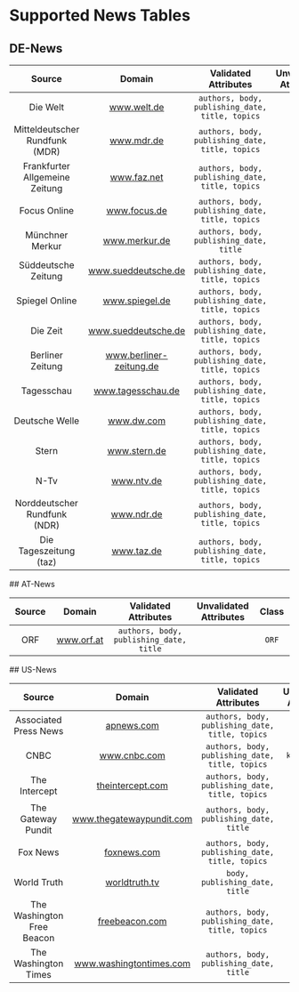 # Supported News Tables

## DE-News
<table class="source de">
	<thread>
		<tr>
			<th>Source</th>
			<th>Domain</th>
			<th>Validated Attributes</th>
			<th>Unvalidated Attributes</th>
			<th>Class</th>
		</tr>
	</thread>
	<tbody>
		<tr>
			<td style="text-align: center; width: 200px">
				Die Welt
			</td>
			<td style="text-align: center; width: 200px">
				<a href="https://www.welt.de/">
					<span>www.welt.de</span>
				</a>
			</td>
			<td style="text-align: center; width: 200px">
				<code>authors, body, publishing_date, title, topics</code>
			</td>
			<td style="text-align: center; width: 200px">
			</td>
			<td style="text-align: center; width: 200px">
				<code>DieWelt</code>
			</td>
		</tr>
		<tr>
			<td style="text-align: center; width: 200px">
				Mitteldeutscher Rundfunk (MDR)
			</td>
			<td style="text-align: center; width: 200px">
				<a href="https://www.mdr.de/">
					<span>www.mdr.de</span>
				</a>
			</td>
			<td style="text-align: center; width: 200px">
				<code>authors, body, publishing_date, title, topics</code>
			</td>
			<td style="text-align: center; width: 200px">
			</td>
			<td style="text-align: center; width: 200px">
				<code>MDR</code>
			</td>
		</tr>
		<tr>
			<td style="text-align: center; width: 200px">
				Frankfurter Allgemeine Zeitung
			</td>
			<td style="text-align: center; width: 200px">
				<a href="https://www.faz.net/">
					<span>www.faz.net</span>
				</a>
			</td>
			<td style="text-align: center; width: 200px">
				<code>authors, body, publishing_date, title, topics</code>
			</td>
			<td style="text-align: center; width: 200px">
			</td>
			<td style="text-align: center; width: 200px">
				<code>FAZ</code>
			</td>
		</tr>
		<tr>
			<td style="text-align: center; width: 200px">
				Focus Online
			</td>
			<td style="text-align: center; width: 200px">
				<a href="https://www.focus.de/">
					<span>www.focus.de</span>
				</a>
			</td>
			<td style="text-align: center; width: 200px">
				<code>authors, body, publishing_date, title, topics</code>
			</td>
			<td style="text-align: center; width: 200px">
			</td>
			<td style="text-align: center; width: 200px">
				<code>Focus</code>
			</td>
		</tr>
		<tr>
			<td style="text-align: center; width: 200px">
				Münchner Merkur
			</td>
			<td style="text-align: center; width: 200px">
				<a href="https://www.merkur.de/">
					<span>www.merkur.de</span>
				</a>
			</td>
			<td style="text-align: center; width: 200px">
				<code>authors, body, publishing_date, title</code>
			</td>
			<td style="text-align: center; width: 200px">
			</td>
			<td style="text-align: center; width: 200px">
				<code>Merkur</code>
			</td>
		</tr>
		<tr>
			<td style="text-align: center; width: 200px">
				Süddeutsche Zeitung
			</td>
			<td style="text-align: center; width: 200px">
				<a href="https://www.sueddeutsche.de/">
					<span>www.sueddeutsche.de</span>
				</a>
			</td>
			<td style="text-align: center; width: 200px">
				<code>authors, body, publishing_date, title, topics</code>
			</td>
			<td style="text-align: center; width: 200px">
			</td>
			<td style="text-align: center; width: 200px">
				<code>SZ</code>
			</td>
		</tr>
		<tr>
			<td style="text-align: center; width: 200px">
				Spiegel Online
			</td>
			<td style="text-align: center; width: 200px">
				<a href="https://www.spiegel.de/">
					<span>www.spiegel.de</span>
				</a>
			</td>
			<td style="text-align: center; width: 200px">
				<code>authors, body, publishing_date, title, topics</code>
			</td>
			<td style="text-align: center; width: 200px">
			</td>
			<td style="text-align: center; width: 200px">
				<code>SpiegelOnline</code>
			</td>
		</tr>
		<tr>
			<td style="text-align: center; width: 200px">
				Die Zeit
			</td>
			<td style="text-align: center; width: 200px">
				<a href="https://www.sueddeutsche.de/">
					<span>www.sueddeutsche.de</span>
				</a>
			</td>
			<td style="text-align: center; width: 200px">
				<code>authors, body, publishing_date, title, topics</code>
			</td>
			<td style="text-align: center; width: 200px">
			</td>
			<td style="text-align: center; width: 200px">
				<code>DieZeit</code>
			</td>
		</tr>
		<tr>
			<td style="text-align: center; width: 200px">
				Berliner Zeitung
			</td>
			<td style="text-align: center; width: 200px">
				<a href="https://www.berliner-zeitung.de/">
					<span>www.berliner-zeitung.de</span>
				</a>
			</td>
			<td style="text-align: center; width: 200px">
				<code>authors, body, publishing_date, title, topics</code>
			</td>
			<td style="text-align: center; width: 200px">
			</td>
			<td style="text-align: center; width: 200px">
				<code>BerlinerZeitung</code>
			</td>
		</tr>
		<tr>
			<td style="text-align: center; width: 200px">
				Tagesschau
			</td>
			<td style="text-align: center; width: 200px">
				<a href="https://www.tagesschau.de/">
					<span>www.tagesschau.de</span>
				</a>
			</td>
			<td style="text-align: center; width: 200px">
				<code>authors, body, publishing_date, title, topics</code>
			</td>
			<td style="text-align: center; width: 200px">
			</td>
			<td style="text-align: center; width: 200px">
				<code>Tagesschau</code>
			</td>
		</tr>
		<tr>
			<td style="text-align: center; width: 200px">
				Deutsche Welle
			</td>
			<td style="text-align: center; width: 200px">
				<a href="https://www.dw.com/">
					<span>www.dw.com</span>
				</a>
			</td>
			<td style="text-align: center; width: 200px">
				<code>authors, body, publishing_date, title, topics</code>
			</td>
			<td style="text-align: center; width: 200px">
			</td>
			<td style="text-align: center; width: 200px">
				<code>DW</code>
			</td>
		</tr>
		<tr>
			<td style="text-align: center; width: 200px">
				Stern
			</td>
			<td style="text-align: center; width: 200px">
				<a href="https://www.stern.de/">
					<span>www.stern.de</span>
				</a>
			</td>
			<td style="text-align: center; width: 200px">
				<code>authors, body, publishing_date, title, topics</code>
			</td>
			<td style="text-align: center; width: 200px">
			</td>
			<td style="text-align: center; width: 200px">
				<code>Stern</code>
			</td>
		</tr>
		<tr>
			<td style="text-align: center; width: 200px">
				N-Tv
			</td>
			<td style="text-align: center; width: 200px">
				<a href="https://www.ntv.de/">
					<span>www.ntv.de</span>
				</a>
			</td>
			<td style="text-align: center; width: 200px">
				<code>authors, body, publishing_date, title, topics</code>
			</td>
			<td style="text-align: center; width: 200px">
			</td>
			<td style="text-align: center; width: 200px">
				<code>NTV</code>
			</td>
		</tr>
		<tr>
			<td style="text-align: center; width: 200px">
				Norddeutscher Rundfunk (NDR)
			</td>
			<td style="text-align: center; width: 200px">
				<a href="https://www.ndr.de/">
					<span>www.ndr.de</span>
				</a>
			</td>
			<td style="text-align: center; width: 200px">
				<code>authors, body, publishing_date, title, topics</code>
			</td>
			<td style="text-align: center; width: 200px">
			</td>
			<td style="text-align: center; width: 200px">
				<code>NDR</code>
			</td>
		</tr>
		<tr>
			<td style="text-align: center; width: 200px">
				Die Tageszeitung (taz)
			</td>
			<td style="text-align: center; width: 200px">
				<a href="https://www.taz.de/">
					<span>www.taz.de</span>
				</a>
			</td>
			<td style="text-align: center; width: 200px">
				<code>authors, body, publishing_date, title, topics</code>
			</td>
			<td style="text-align: center; width: 200px">
			</td>
			<td style="text-align: center; width: 200px">
				<code>Taz</code>
			</td>
		</tr>
	</tbody>
</table>
## AT-News
<table class="source at">
	<thread>
		<tr>
			<th>Source</th>
			<th>Domain</th>
			<th>Validated Attributes</th>
			<th>Unvalidated Attributes</th>
			<th>Class</th>
		</tr>
	</thread>
	<tbody>
		<tr>
			<td style="text-align: center; width: 200px">
				ORF
			</td>
			<td style="text-align: center; width: 200px">
				<a href="https://www.orf.at">
					<span>www.orf.at</span>
				</a>
			</td>
			<td style="text-align: center; width: 200px">
				<code>authors, body, publishing_date, title</code>
			</td>
			<td style="text-align: center; width: 200px">
			</td>
			<td style="text-align: center; width: 200px">
				<code>ORF</code>
			</td>
		</tr>
	</tbody>
</table>
## US-News
<table class="source us">
	<thread>
		<tr>
			<th>Source</th>
			<th>Domain</th>
			<th>Validated Attributes</th>
			<th>Unvalidated Attributes</th>
			<th>Class</th>
		</tr>
	</thread>
	<tbody>
		<tr>
			<td style="text-align: center; width: 200px">
				Associated Press News
			</td>
			<td style="text-align: center; width: 200px">
				<a href="https://apnews.com/">
					<span>apnews.com</span>
				</a>
			</td>
			<td style="text-align: center; width: 200px">
				<code>authors, body, publishing_date, title, topics</code>
			</td>
			<td style="text-align: center; width: 200px">
			</td>
			<td style="text-align: center; width: 200px">
				<code>APNews</code>
			</td>
		</tr>
		<tr>
			<td style="text-align: center; width: 200px">
				CNBC
			</td>
			<td style="text-align: center; width: 200px">
				<a href="https://www.cnbc.com/">
					<span>www.cnbc.com</span>
				</a>
			</td>
			<td style="text-align: center; width: 200px">
				<code>authors, body, publishing_date, title, topics</code>
			</td>
			<td style="text-align: center; width: 200px">
				<code>key_points</code>
			</td>
			<td style="text-align: center; width: 200px">
				<code>CNBC</code>
			</td>
		</tr>
		<tr>
			<td style="text-align: center; width: 200px">
				The Intercept
			</td>
			<td style="text-align: center; width: 200px">
				<a href="https://theintercept.com/">
					<span>theintercept.com</span>
				</a>
			</td>
			<td style="text-align: center; width: 200px">
				<code>authors, body, publishing_date, title, topics</code>
			</td>
			<td style="text-align: center; width: 200px">
			</td>
			<td style="text-align: center; width: 200px">
				<code>TheIntercept</code>
			</td>
		</tr>
		<tr>
			<td style="text-align: center; width: 200px">
				The Gateway Pundit
			</td>
			<td style="text-align: center; width: 200px">
				<a href="https://www.thegatewaypundit.com/">
					<span>www.thegatewaypundit.com</span>
				</a>
			</td>
			<td style="text-align: center; width: 200px">
				<code>authors, body, publishing_date, title</code>
			</td>
			<td style="text-align: center; width: 200px">
			</td>
			<td style="text-align: center; width: 200px">
				<code>TheGatewayPundit</code>
			</td>
		</tr>
		<tr>
			<td style="text-align: center; width: 200px">
				Fox News
			</td>
			<td style="text-align: center; width: 200px">
				<a href="https://foxnews.com/">
					<span>foxnews.com</span>
				</a>
			</td>
			<td style="text-align: center; width: 200px">
				<code>authors, body, publishing_date, title, topics</code>
			</td>
			<td style="text-align: center; width: 200px">
			</td>
			<td style="text-align: center; width: 200px">
				<code>FoxNews</code>
			</td>
		</tr>
		<tr>
			<td style="text-align: center; width: 200px">
				World Truth
			</td>
			<td style="text-align: center; width: 200px">
				<a href="https://worldtruth.tv/">
					<span>worldtruth.tv</span>
				</a>
			</td>
			<td style="text-align: center; width: 200px">
				<code>body, publishing_date, title</code>
			</td>
			<td style="text-align: center; width: 200px">
			</td>
			<td style="text-align: center; width: 200px">
				<code>WorldTruth</code>
			</td>
		</tr>
		<tr>
			<td style="text-align: center; width: 200px">
				The Washington Free Beacon
			</td>
			<td style="text-align: center; width: 200px">
				<a href="https://freebeacon.com/">
					<span>freebeacon.com</span>
				</a>
			</td>
			<td style="text-align: center; width: 200px">
				<code>authors, body, publishing_date, title, topics</code>
			</td>
			<td style="text-align: center; width: 200px">
			</td>
			<td style="text-align: center; width: 200px">
				<code>FreeBeacon</code>
			</td>
		</tr>
		<tr>
			<td style="text-align: center; width: 200px">
				The Washington Times
			</td>
			<td style="text-align: center; width: 200px">
				<a href="https://www.washingtontimes.com/">
					<span>www.washingtontimes.com</span>
				</a>
			</td>
			<td style="text-align: center; width: 200px">
				<code>authors, body, publishing_date, title</code>
			</td>
			<td style="text-align: center; width: 200px">
			</td>
			<td style="text-align: center; width: 200px">
				<code>WashingtonTimes</code>
			</td>
		</tr>
	</tbody>
</table>
